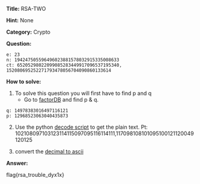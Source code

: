 **Title:** RSA-TWO

**Hint:** None

**Category:** Crypto

**Question:**
```
e: 23
n: 194247505596496023881578032915335008633
ct: 65205298022099085283449917096537195340, 152080695252271793478056704090860133614
```

**How to solve:**
1. To solve this question you will first have to find p and q
    - Go to [factorDB](http://factordb.com/) and find p & q.
```
q: 14978383016497116121
p: 12968523063040435873
```

2. Use the python [decode script](./decode.py) to get the plain text.
Pt: 102108097103123114115097095116114111,117098108101095100121120049120125

3. convert the [decimal to ascii](https://onlineasciitools.com/convert-decimal-to-ascii)

**Answer:**
 
flag{rsa_trouble_dyx1x}